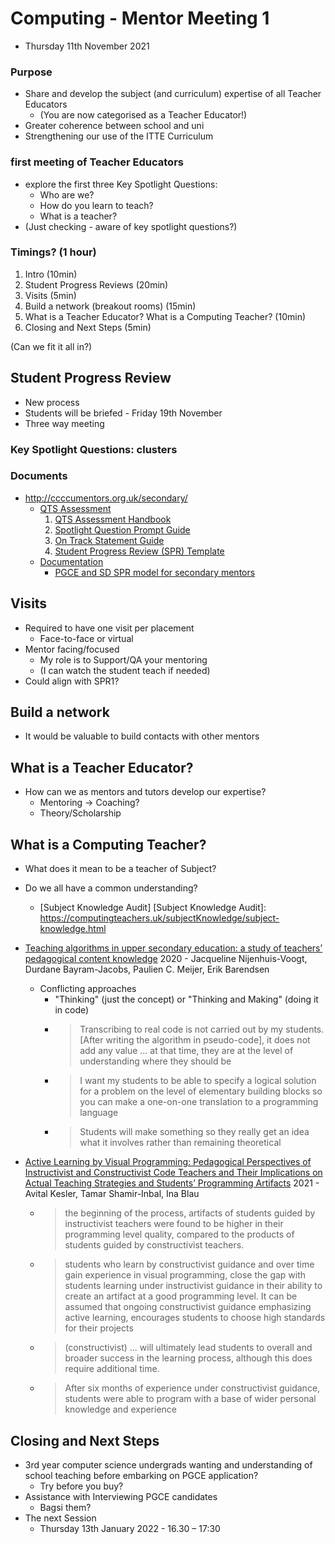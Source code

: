 Computing - Mentor Meeting 1
============================

* Thursday 11th November 2021 

### Purpose
* Share and develop the subject (and curriculum) expertise of all Teacher Educators
    * (You are now categorised as a Teacher Educator!)
* Greater coherence between school and uni
* Strengthening our use of the ITTE Curriculum

### first meeting of Teacher Educators 
* explore the first three Key Spotlight Questions:
    * Who are we?
    * How do you learn to teach?
    * What is a teacher?
* (Just checking - aware of key spotlight questions?)

### Timings? (1 hour)

1. Intro (10min)
1. Student Progress Reviews (20min)
2. Visits (5min)
3. Build a network (breakout rooms) (15min)
4. What is a Teacher Educator? What is a Computing Teacher? (10min)
5. Closing and Next Steps (5min)

(Can we fit it all in?)


Student Progress Review
-----------------------

* New process
* Students will be briefed - Friday 19th November
* Three way meeting

### Key Spotlight Questions: clusters


### Documents

* http://ccccumentors.org.uk/secondary/
    * [QTS Assessment]
        1. [QTS Assessment Handbook]
        2. [Spotlight Question Prompt Guide]
        3. [On Track Statement Guide]
        4. [Student Progress Review (SPR) Template]
    * [Documentation]
        * [PGCE and SD SPR model for secondary mentors]


[QTS Assessment]: http://ccccumentors.org.uk/qts-assessment/index.php
[QTS Assessment Handbook]: http://ccccumentors.org.uk/qts-assessment/docs/QTS-Assessment-Handbook-2021-22.pdf
[Spotlight Question Prompt Guide]: http://ccccumentors.org.uk/qts-assessment/docs/01-Spotlight-Question-Prompt-Guide.pdf
[On Track Statement Guide]: http://ccccumentors.org.uk/qts-assessment/docs/02-On-Track-Guide.pdf
[Student Progress Review (SPR) Template]: http://ccccumentors.org.uk/qts-assessment/docs/03-SPR-Drafting-Template-SECONDARY.docx
[Documentation]: http://ccccumentors.org.uk/secondary/documentation.php
[PGCE and SD SPR model for secondary mentors]: http://ccccumentors.org.uk/files/secondary/Documentation/assessment/PGCE%20and%20SD%20SPR%20model%20for%20secondary%20mentors.pdf


Visits
------

* Required to have one visit per placement
    * Face-to-face or virtual
* Mentor facing/focused
    * My role is to Support/QA your mentoring
    * (I can watch the student teach if needed)
* Could align with SPR1?


Build a network
---------------

* It would be valuable to build contacts with other mentors


What is a Teacher Educator?
---------------------------

* How can we as mentors and tutors develop our expertise?
    * Mentoring -> Coaching?
    * Theory/Scholarship


What is a Computing Teacher?
----------------------------

* What does it mean to be a teacher of Subject? 
* Do we all have a common understanding?
    * [Subject Knowledge Audit]
[Subject Knowledge Audit]: https://computingteachers.uk/subjectKnowledge/subject-knowledge.html


* [Teaching algorithms in upper secondary education: a study of teachers’ pedagogical content knowledge](https://www.tandfonline.com/doi/full/10.1080/08993408.2021.1935554) 2020 - Jacqueline Nijenhuis-Voogt, Durdane Bayram-Jacobs, Paulien C. Meijer, Erik Barendsen
    * Conflicting approaches
        * "Thinking" (just the concept) or "Thinking and Making" (doing it in code)
        * > Transcribing to real code is not carried out by my students. [After writing the algorithm in pseudo-code], it does not add any value … at that time, they are at the level of understanding where they should be
        * > I want my students to be able to specify a logical solution for a problem on the level of elementary building blocks so you can make a one-on-one translation to a programming language
        * > Students will make something so they really get an idea what it involves rather than remaining theoretical
* [Active Learning by Visual Programming: Pedagogical Perspectives of Instructivist and Constructivist Code Teachers and Their Implications on Actual Teaching Strategies and Students’ Programming Artifacts](https://journals.sagepub.com/doi/full/10.1177/07356331211017793) 2021 - Avital Kesler, Tamar Shamir-Inbal, Ina Blau
    *  > the beginning of the process, artifacts of students guided by instructivist teachers were found to be higher in their programming level quality, compared to the products of students guided by constructivist teachers.
    *  > students who learn by constructivist guidance and over time gain experience in visual programming, close the gap with students learning under instructivist guidance in their ability to create an artifact at a good programming level. It can be assumed that ongoing constructivist guidance emphasizing active learning, encourages students to choose high standards for their projects
    *  > (constructivist) ... will ultimately lead students to overall and broader success in the learning process, although this does require additional time.
    *  > After six months of experience under constructivist guidance, students were able to program with a base of wider personal knowledge and experience


Closing and Next Steps
----------------------

* 3rd year computer science undergrads wanting and understanding of school teaching before embarking on PGCE application?
    * Try before you buy?
* Assistance with Interviewing PGCE candidates
    * Bagsi them?
* The next Session 
    * Thursday 13th January 2022 - 16.30 – 17:30
